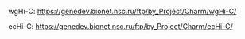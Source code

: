 wgHi-C: https://genedev.bionet.nsc.ru/ftp/by_Project/Charm/wgHi-C/

ecHi-C: https://genedev.bionet.nsc.ru/ftp/by_Project/Charm/ecHi-C/